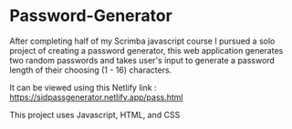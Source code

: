 # Password-Generator

After completing half of my Scrimba javascript course I pursued a solo project of creating a password generator, this web application generates two random passwords and takes user's input to generate a password length of their choosing (1 - 16) characters.

It can be viewed using this Netlify link : https://sidpassgenerator.netlify.app/pass.html

This project uses Javascript, HTML, and CSS
